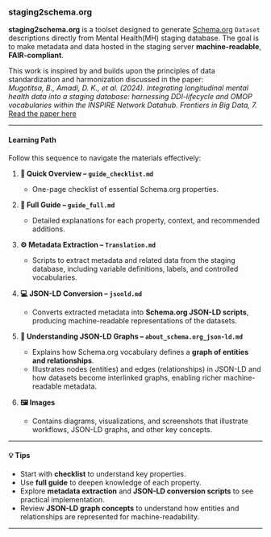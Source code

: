 ### staging2schema.org
 
**staging2schema.org** is a toolset designed to generate [Schema.org](https://schema.org/) `Dataset` descriptions directly from Mental Health(MH) staging database. The goal is to make metadata and data hosted in the staging server **machine-readable**, **FAIR-compliant**.  

This work is inspired by and builds upon the principles of data standardization and harmonization discussed in the paper:  
*Mugotitsa, B., Amadi, D. K., et al. (2024). Integrating longitudinal mental health data into a staging database: harnessing DDI-lifecycle and OMOP vocabularies within the INSPIRE Network Datahub. Frontiers in Big Data, 7.*  
[Read the paper here](https://www.frontiersin.org/journals/big-data/articles/10.3389/fdata.2024.1435510/full)  

---

#### Learning Path

Follow this sequence to navigate the materials effectively:

1. **📝 Quick Overview – `guide_checklist.md`**  
   - One-page checklist of essential Schema.org properties.

2. **📖 Full Guide – `guide_full.md`**  
   - Detailed explanations for each property, context, and recommended additions.

3. **⚙️ Metadata Extraction – `Translation.md`**  
   - Scripts to extract metadata and related data from the staging database, including variable definitions, labels, and controlled vocabularies.

4. **💻 JSON-LD Conversion – `jsonld.md`**  
   - Converts extracted metadata into **Schema.org JSON-LD scripts**, producing machine-readable representations of the datasets.

5. **🔎 Understanding JSON-LD Graphs – `about_schema.org_json-ld.md`**  
   - Explains how Schema.org vocabulary defines a **graph of entities and relationships**.  
   - Illustrates nodes (entities) and edges (relationships) in JSON-LD and how datasets become interlinked graphs, enabling richer machine-readable metadata.
  
6. **🖼️ Images**  
   - Contains diagrams, visualizations, and screenshots that illustrate workflows, JSON-LD graphs, and other key concepts.

---

####  💡 Tips

- Start with **checklist** to understand key properties.  
- Use **full guide** to deepen knowledge of each property.  
- Explore **metadata extraction** and **JSON-LD conversion scripts** to see practical implementation.  
- Review **JSON-LD graph concepts** to understand how entities and relationships are represented for machine-readability.

---
